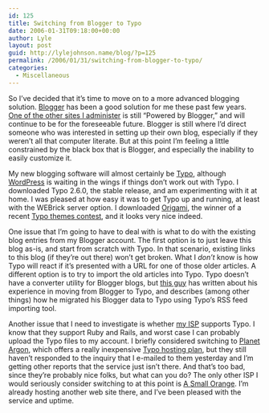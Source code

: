 ```yaml
---
id: 125
title: Switching from Blogger to Typo
date: 2006-01-31T09:18:00+00:00
author: Lyle
layout: post
guid: http://lylejohnson.name/blog/?p=125
permalink: /2006/01/31/switching-from-blogger-to-typo/
categories:
  - Miscellaneous
---
```

So I&#8217;ve decided that it&#8217;s time to move on to a more advanced blogging solution. [Blogger](http://www.blogger.com/) has been a good solution for me these past few years. [One of the other sites I administer](http://www.auburnknightsalumni.org/) is still &#8220;Powered by Blogger,&#8221; and will continue to be for the foreseeable future. Blogger is still where I&#8217;d direct someone who was interested in setting up their own blog, especially if they weren&#8217;t all that computer literate. But at this point I&#8217;m feeling a little constrained by the black box that is Blogger, and especially the inability to easily customize it.

My new blogging software will almost certainly be [Typo](http://typo.leetsoft.com/trac/), although [WordPress](http://wordpress.org/) is waiting in the wings if things don&#8217;t work out with Typo. I downloaded Typo 2.6.0, the stable release, and am experimenting with it at home. I was pleased at how easy it was to get Typo up and running, at least with the WEBrick server option. I downloaded [Origami](http://typo.leevigraham.com/), the winner of a recent [Typo themes contest](http://www.typogarden.com/articles/2005/12/10/final-results), and it looks very nice indeed.

One issue that I&#8217;m going to have to deal with is what to do with the existing blog entries from my Blogger account. The first option is to just leave this blog as-is, and start from scratch with Typo. In that scenario, existing links to this blog (if they&#8217;re out there) won&#8217;t get broken. What I _don&#8217;t_ know is how Typo will react if it&#8217;s presented with a URL for one of those older articles. A different option is to try to import the old articles into Typo. Typo doesn&#8217;t have a converter utility for Blogger blogs, but [this guy](http://cory.vanderjagt.ws/typo/articles/2005/11/25/the-switch) has written about his experience in moving from Blogger to Typo, and describes (among other things) how he migrated his Blogger data to Typo using Typo&#8217;s RSS feed importing tool.

Another issue that I need to investigate is whether [my ISP](http://www.a2hosting.com/) supports Typo. I know that they support Ruby and Rails, and worst case I can probably upload the Typo files to my account. I briefly considered switching to [Planet Argon](http://www.planetargon.com/), which offers a really inexpensive [Typo hosting plan](http://www.planetargon.com/typo_hosting.html), but they still haven&#8217;t responded to the inquiry that I e-mailed to them yesterday and I&#8217;m getting other reports that the service just isn&#8217;t there. And that&#8217;s too bad, since they&#8217;re probably nice folks, but what can you do? The only other ISP I would seriously consider switching to at this point is [A Small Orange](http://www.asmallorange.com/). I&#8217;m already hosting another web site there, and I&#8217;ve been pleased with the service and uptime.